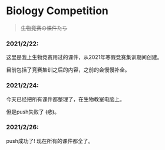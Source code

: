 # Biology Competition

> ~~生物竞赛の课件たち~~

### 2021/2/22:

这里是我上生物竞赛用过的课件，从2021年寒假竞赛集训期间创建。  

目前包括了竞赛集训之后的内容，之前的会慢慢补全。

### 2021/2/24:

今天已经把所有课件都整理了，在生物教室电脑上。  

但是push失败了 ~~(悲)~~。  

### 2021/2/26:

push成功了! 现在所有的课件都全了。  